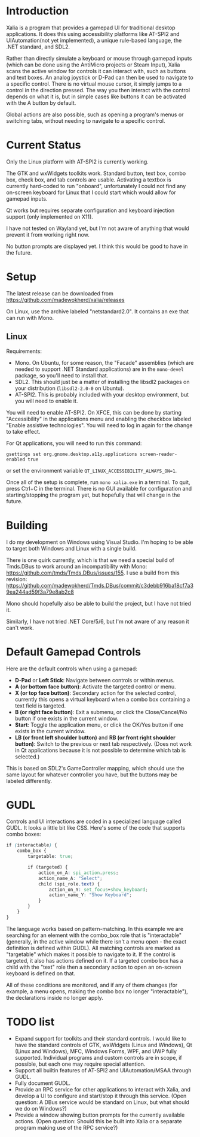 # Introduction
Xalia is a program that provides a gamepad UI for traditional desktop applications. It does this using accessibility platforms like AT-SPI2 and UIAutomation(not yet implemented), a unique rule-based language, the .NET standard, and SDL2.

Rather than directly simulate a keyboard or mouse through gamepad inputs (which can be done using the AntiMicro projects or Steam Input), Xalia scans the active window for controls it can interact with, such as buttons and text boxes. An analog joystick or D-Pad can then be used to navigate to a specific control. There is no virtual mouse cursor, it simply jumps to a control in the direction pressed. The way you then interact with the control depends on what it is, but in simple cases like buttons it can be activated with the A button by default.

Global actions are also possible, such as opening a program's menus or switching tabs, without needing to navigate to a specific control.

# Current Status

Only the Linux platform with AT-SPI2 is currently working.

The GTK and wxWidgets toolkits work. Standard button, text box, combo box, check box, and tab controls are usable. Activating a textbox is currently hard-coded to run "onboard", unfortunately I could not find any on-screen keyboard for Linux that I could start which would allow for gamepad inputs.

Qt works but requires separate configuration and keyboard injection support (only implemented on X11).

I have not tested on Wayland yet, but I'm not aware of anything that would prevent it from working right now.

No button prompts are displayed yet. I think this would be good to have in the future.

# Setup

The latest release can be downloaded from https://github.com/madewokherd/xalia/releases

On Linux, use the archive labeled "netstandard2.0". It contains an exe that can run with Mono.

## Linux

Requirements:
 * Mono. On Ubuntu, for some reason, the "Facade" assemblies (which are needed to support .NET Standard applications) are in the `mono-devel` package, so you'll need to install that.
 * SDL2. This should just be a matter of installing the libsdl2 packages on your distribution (`libsdl2-2.0-0` on Ubuntu).
 * AT-SPI2. This is probably included with your desktop environment, but you will need to enable it.

You will need to enable AT-SPI2. On XFCE, this can be done by starting "Accessibility" in the applications menu and enabling the checkbox labeled "Enable assistive technologies". You will need to log in again for the change to take effect.

For Qt applications, you will need to run this command:
```
gsettings set org.gnome.desktop.a11y.applications screen-reader-enabled true
```
or set the environment variable `QT_LINUX_ACCESSIBILITY_ALWAYS_ON=1`.

Once all of the setup is complete, run `mono xalia.exe` in a terminal. To quit, press Ctrl+C in the terminal. There is no GUI available for configuration and starting/stopping the program yet, but hopefully that will change in the future.

# Building

I do my development on Windows using Visual Studio. I'm hoping to be able to target both Windows and Linux with a single build.

There is one quirk currently, which is that we need a special build of Tmds.DBus to work around an incompatibility with Mono: https://github.com/tmds/Tmds.DBus/issues/155. I use a build from this revision: https://github.com/madewokherd/Tmds.DBus/commit/c3debb916ba18cf7a39ea244ad59f3a79e8ab2c8

Mono should hopefully also be able to build the project, but I have not tried it.

Similarly, I have not tried .NET Core/5/6, but I'm not aware of any reason it can't work.

# Default Gamepad Controls

Here are the default controls when using a gamepad:
 * **D-Pad** or **Left Stick**: Navigate between controls or within menus.
 * **A (or bottom face button)**: Activate the targeted control or menu.
 * **X (or top face button)**: Secondary action for the selected control, currently this opens a virtual keyboard when a combo box containing a text field is targeted.
 * **B (or right face button)**: Exit a submenu, or click the Close/Cancel/No button if one exists in the current window.
 * **Start**: Toggle the application menu, or click the OK/Yes button if one exists in the current window.
 * **LB (or front left shoulder button)** and **RB (or front right shoulder button)**: Switch to the previous or next tab respectively. (Does not work in Qt applications because it is not possible to determine which tab is selected.)

This is based on SDL2's GameController mapping, which should use the same layout for whatever controller you have, but the buttons may be labeled differently.

# GUDL

Controls and UI interactions are coded in a specialized language called GUDL. It looks a little bit like CSS. Here's some of the code that supports combo boxes:

```css
if (interactable) {
    combo_box {
        targetable: true;

        if (targeted) {
            action_on_A: spi_action.press;
            action_name_A: "Select";
            child (spi_role.text) {
                action_on_Y: set_focus+show_keyboard;
                action_name_Y: "Show Keyboard";
            }
        }
    }
}
```

The language works based on pattern-matching. In this example we are searching for an element with the combo_box role that is "interactable" (generally, in the active window while there isn't a menu open - the exact definition is defined within GUDL). All matching controls are marked as "targetable" which makes it possible to navigate to it. If the control is targeted, it also has actions defined on it. If a targeted combo box has a child with the "text" role then a secondary action to open an on-screen keyboard is defined on that.

All of these conditions are monitored, and if any of them changes (for example, a menu opens, making the combo box no longer "interactable"), the declarations inside no longer apply.

# TODO list

 * Expand support for toolkits and their standard controls. I would like to have the standard controls of GTK, wxWidgets (Linux and Windows), Qt (Linux and Windows), MFC, Windows Forms,  WPF, and UWP fully supported. Individual programs and custom controls are in scope, if possible, but each one may require special attention.
 * Support all builtin features of AT-SPI2 and UIAutomation/MSAA through GUDL.
 * Fully document GUDL.
 * Provide an RPC service for other applications to interact with Xalia, and develop a UI to configure and start/stop it through this service. (Open question: A DBus service would be standard on Linux, but what should we do on Windows?)
 * Provide a window showing button prompts for the currently available actions. (Open question: Should this be built into Xalia or a separate program making use of the RPC service?)
